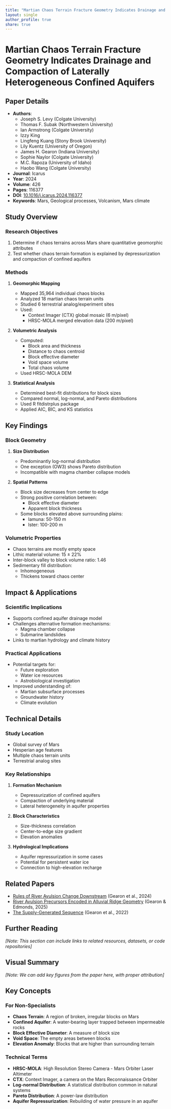 ```yaml
---
title: "Martian Chaos Terrain Fracture Geometry Indicates Drainage and Compaction of Laterally Heterogeneous Confined Aquifers"
layout: single
author_profile: true
share: true
---
```


# Martian Chaos Terrain Fracture Geometry Indicates Drainage and Compaction of Laterally Heterogeneous Confined Aquifers

## Paper Details
- **Authors**: 
  - Joseph S. Levy (Colgate University)
  - Thomas F. Subak (Northwestern University)
  - Ian Armstrong (Colgate University)
  - Izzy King
  - Lingfeng Kuang (Stony Brook University)
  - Lily Kuentz (University of Oregon)
  - James H. Gearon (Indiana University)
  - Sophie Naylor (Colgate University)
  - M.C. Rapoza (University of Idaho)
  - Haobo Wang (Colgate University)
- **Journal**: Icarus
- **Year**: 2024
- **Volume**: 426
- **Pages**: 116377
- **DOI**: [10.1016/j.icarus.2024.116377](https://doi.org/10.1016/j.icarus.2024.116377)
- **Keywords**: Mars, Geological processes, Volcanism, Mars climate

## Study Overview

### Research Objectives
1. Determine if chaos terrains across Mars share quantitative geomorphic attributes
2. Test whether chaos terrain formation is explained by depressurization and compaction of confined aquifers

### Methods
1. **Geomorphic Mapping**
   - Mapped 35,964 individual chaos blocks
   - Analyzed 18 martian chaos terrain units
   - Studied 6 terrestrial analog/experiment sites
   - Used:
     - Context Imager (CTX) global mosaic (6 m/pixel)
     - HRSC-MOLA merged elevation data (200 m/pixel)

2. **Volumetric Analysis**
   - Computed:
     - Block area and thickness
     - Distance to chaos centroid
     - Block effective diameter
     - Void space volume
     - Total chaos volume
   - Used HRSC-MOLA DEM

3. **Statistical Analysis**
   - Determined best-fit distributions for block sizes
   - Compared normal, log-normal, and Pareto distributions
   - Used R fitdistrplus package
   - Applied AIC, BIC, and KS statistics

## Key Findings

### Block Geometry
1. **Size Distribution**
   - Predominantly log-normal distribution
   - One exception (OW3) shows Pareto distribution
   - Incompatible with magma chamber collapse models

2. **Spatial Patterns**
   - Block size decreases from center to edge
   - Strong positive correlation between:
     - Block effective diameter
     - Apparent block thickness
   - Some blocks elevated above surrounding plains:
     - Iamuna: 50-150 m
     - Ister: 100-200 m

### Volumetric Properties
- Chaos terrains are mostly empty space
- Lithic material volume: 15 ± 22%
- Inter-block valley to block volume ratio: 1.46
- Sedimentary fill distribution:
  - Inhomogeneous
  - Thickens toward chaos center

## Impact & Applications

### Scientific Implications
- Supports confined aquifer drainage model
- Challenges alternative formation mechanisms:
  - Magma chamber collapse
  - Submarine landslides
- Links to martian hydrology and climate history

### Practical Applications
- Potential targets for:
  - Future exploration
  - Water ice resources
  - Astrobiological investigation
- Improved understanding of:
  - Martian subsurface processes
  - Groundwater history
  - Climate evolution

## Technical Details

### Study Location
- Global survey of Mars
- Hesperian age features
- Multiple chaos terrain units
- Terrestrial analog sites

### Key Relationships
1. **Formation Mechanism**
   - Depressurization of confined aquifers
   - Compaction of underlying material
   - Lateral heterogeneity in aquifer properties

2. **Block Characteristics**
   - Size-thickness correlation
   - Center-to-edge size gradient
   - Elevation anomalies

3. **Hydrological Implications**
   - Aquifer repressurization in some cases
   - Potential for persistent water ice
   - Connection to high-elevation recharge

## Related Papers
- [Rules of River Avulsion Change Downstream](/paper-summaries/rules-of-river-avulsion/) (Gearon et al., 2024)
- [River Avulsion Precursors Encoded in Alluvial Ridge Geometry](/paper-summaries/river-avulsion-precursors/) (Gearon & Edmonds, 2025)
- [The Supply-Generated Sequence](/paper-summaries/supply-generated-sequence/) (Gearon et al., 2022)

## Further Reading
*[Note: This section can include links to related resources, datasets, or code repositories]*

## Visual Summary
*[Note: We can add key figures from the paper here, with proper attribution]*

## Key Concepts
### For Non-Specialists
- **Chaos Terrain**: A region of broken, irregular blocks on Mars
- **Confined Aquifer**: A water-bearing layer trapped between impermeable rocks
- **Block Effective Diameter**: A measure of block size
- **Void Space**: The empty areas between blocks
- **Elevation Anomaly**: Blocks that are higher than surrounding terrain

### Technical Terms
- **HRSC-MOLA**: High Resolution Stereo Camera - Mars Orbiter Laser Altimeter
- **CTX**: Context Imager, a camera on the Mars Reconnaissance Orbiter
- **Log-normal Distribution**: A statistical distribution common in natural systems
- **Pareto Distribution**: A power-law distribution
- **Aquifer Repressurization**: Rebuilding of water pressure in an aquifer 